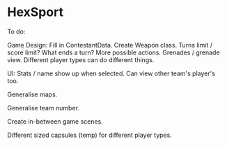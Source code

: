 # HexSport

To do:

Game Design: Fill in ContestantData. Create Weapon class. Turns limit / score limit? What ends a turn? More possible actions. Grenades / grenade view.
Different player types can do different things. 

UI: Stats / name show up when selected. Can view other team's player's too.

Generalise maps.

Generalise team number.

Create in-between game scenes. 

Different sized capsules (temp) for different player types. 
